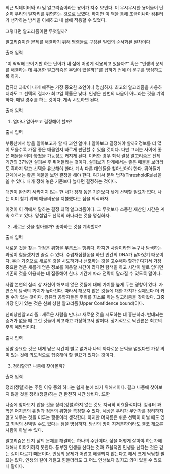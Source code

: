 ﻿
최근 빅데이터와 Ai 및 알고리즘이라는 용어가 자주 보인다. 이 무시무시한 용어들이 단순히 우리의 일자리를 위협하는 것으로 보였다. 하지만 이 책을 통해 조금이나마 컴퓨터가 생각하는 방식을 이해하고 내 삶에 적용할 수 있었다.


그렇다면 알고리즘이란 무엇일까?



알고리즘이란 문제를 해결하기 위해 명령들로 구성된 일련의 순서화된 절차이다

출처 입력

"이 딱딱해 보이기만 하는 단어가 내 삶에 어떻게 적용되고 있을까?" 혹은 "인생의 문제를 해결하는 데 유용한 알고리즘은 무엇이 있을까?"를 답하기 전에 이 문구를 명심하도록 하자.


컴퓨터 과학이 내게 해주는 가장 중요한 조언이니 명심하자. 최고의 알고리즘을 사용하더라도 그 선택의 결과가 최고일 확률은 낮다. 인생은 한번의 싸움이 아니라는 것을 기억하자. 매일 경주를 하는 것이다. 계속 시도하면 된다.

출처 입력



1. 얼마나 알아보고 결정해야 할까?

출처 입력

부동산에서 방을 알아보고자 할 때 과연 얼마나 알아보고 결정해야 할까? 정보를 더 많이 모을수록 가장 좋은 매물인지 빠르게 판단할 수 있을 것이다. 다만 그러는 사이에 좋은 매물을 이미 놓쳤을 가능성도 커지게 된다. 이러한 경우 최적 결정 알고리즘은 전체 기간의 37%만 살펴본 후 뛰어들라는 것이다. 살펴보기 단계에서는 좋은 매물을 보더라도 혹하지 말고 선택을 유보해야 한다. 계속 다른 대안들을 찾아보아야 한다. 뛰어들기 단계에서는 좋은 매물을 보면 결정을 해야 한다. 여기서 문턱 법칙(ThresholdRule)을 쓸 수 있다. 내가 정해 놓은 기준보다 높다면 결정하는 것이다.

대안이 완전히 사라지지 않는 한 내가 정해 놓은 기준보다 낮게 선택할 필요가 없다. 나는 이미 찾기 위해 매몰비용을 지불했다는 점을 의식하자.


이것이 이 책에서 말하는 결정 최적 알고리즘이다. 그 무엇보다 소중한 재산인 시간은 계속 흐르고 있다. 망설임도 선택의 하나라는 것을 명심하자.


2. 새로운 것을 찾아볼까? 좋아하는 것을 계속할까?

출처 입력

새로운 것을 찾는 과정은 위험을 무릅쓰는 행위다. 하지만 사람이라면 누구나 탐색하는 과정이 힘들겠지만 즐길 수 있다. 수렵채집활동을 하던 인간의 DNA가 남아있기 때문이다. 무슨 기준으로 새로운 것을 시도하거나 선호하는 것을 고수해야 할까? 여기서 가장 중요한 점은 새롭게 얻은 정보를 이용할 시간이 많다면 탐색을 하고 시간이 별로 없다면 기존의 것을 이용하는 데 집중해야 한다. 기간에 따라 전략이 달라질 수 있도록 말이다.


사람 본연의 심리 상 자신이 해보지 않은 것들에 대해 가치를 높게 두는 경향이 있다. 자연스레 탐색의 가치가 높아진다. 따라서 해보지 않은 것들에 대한 가치가 실제보다 더 커질 수가 있는 것이다. 컴퓨터 공학자들은 후회를 최소로 하는 알고리즘을 찾아왔다. 그중 가장 인기 있는 것은 신뢰 상한 알고리즘(Upper Confidence bound)이다.


신뢰상한알고리즘 : 새로운 사람을 만나고 새로운 것을 시도하는 데 흥분하라. 반대되는 증거가 없을 때 그런 것들이 최고라고 가정하고서 말이다. 장기적으로 낙관론은 최고의 후회 예방법이다.

출처 입력

정말 중요한 것은 내게 남은 시간이 별로 없거나 나의 까다로운 문턱을 넘었다면 가장 의미 있는 것에 의도적으로 집중해야 할 필요가 있다는 것이다.


3. 정리할까? 나중에 찾아볼까?

출처 입력

정리(정렬)하는 주된 이유 중의 하나는 쉽게 눈에 띄기 위해서이다. 결코 나중에 찾아보지 않을 것을 정리(정렬)하는 건 완전히 시간 낭비다. 또한

나중에 찾아보지 않을 것을 정리(정렬)하지 않는 것도 지극히 비효율적이다. 컴퓨터 과학은 어지름의 위험과 정돈의 위험을 측정할 수 있다. 세상은 우리가 무언가를 정리하지 않고 놔두는 것을 미루는 행동이라 생각한다. 하지만 어지름은 쉬운 선택이 아닐 때도 있고 최적의 선택일 수도 있다는 점을 명심하자. 당신의 방이 지저분하더라도 결코 게으른 사람이 아닐 수 있다.



알고리즘은 단지 삶의 문제를 해결하는 하나의 수단이다. 삶을 어떻게 살아야 하는가에 대해서 이야기하지 못한다. 풍부한 인생을 산다는 것과 효율적인 인생을 산다는 것은 걷는 길이 다르기 때문이다. 인생의 문제가 어렵고 해결되지 않는다고 해서 크게 낙담할 필요는 없다. 인생의 길이 거칠고 힘들더라도 그 어느 인생보다 값지고 의미 있을 수 있으니 말이다.


﻿
